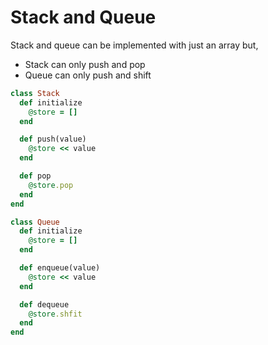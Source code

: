 # Stack and Queue
Stack and queue can be implemented with just an array but,
* Stack can only push and pop
* Queue can only push and shift

``` ruby
class Stack
  def initialize
    @store = []
  end

  def push(value)
    @store << value
  end

  def pop
    @store.pop
  end
end

class Queue
  def initialize
    @store = []
  end

  def enqueue(value)
    @store << value
  end

  def dequeue
    @store.shfit
  end
end
```
